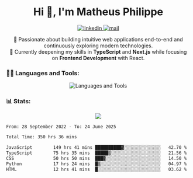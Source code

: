 
<h1 align="center">Hi 👋, I'm Matheus Philippe</h1>
<p align="center">
  <a href="https://www.linkedin.com/in/matheusphilippe-" target="_blank" rel="noopener noreferrer">
    <img alt="linkedin" src="https://img.shields.io/static/v1?label=&message=Linkedin&color=blue&logo=linkedin&style=for-the-badge" /> </a>
  <a href="mailto:matheus.philippe2002@gmail.com">
    <img alt="mail" src="https://img.shields.io/badge/Gmail-D14836?style=for-the-badge&logo=gmail&logoColor=white" /> </a>
 <p align="center">
  🚀 Passionate about building intuitive web applications end-to-end and continuously exploring modern technologies.
  <br />
  🌱 Currently deepening my skills in <strong>TypeScript</strong> and <strong>Next.js</strong> while focusing on <strong>Frontend Development</strong> with React.
</p>

   
</p>



<h3 align="left">🧑‍💻 Languages and Tools:</h3>

<p align="center">
  <img src="https://skillicons.dev/icons?i=ts,js,react,nodejs,express,mongodb,tailwind,vite,html,css,git,vscode,linux" alt="Languages and Tools" />

</p>

<h3 align="left"> 📊 Stats: </h3>

<p align="center">
  <img src="https://github-readme-stats.vercel.app/api/top-langs?username=mph7&show_icons=true&theme=tokyonight&hide_border=true&locale=en&langs_count=6&layout=compact" /> 



<!--START_SECTION:waka-->

```txt
From: 28 September 2022 - To: 24 June 2025

Total Time: 350 hrs 36 mins

JavaScript        149 hrs 41 mins ██████████▓░░░░░░░░░░░░░░   42.70 %
TypeScript        75 hrs 35 mins  █████▒░░░░░░░░░░░░░░░░░░░   21.56 %
CSS               50 hrs 50 mins  ███▓░░░░░░░░░░░░░░░░░░░░░   14.50 %
Python            17 hrs 24 mins  █▒░░░░░░░░░░░░░░░░░░░░░░░   04.97 %
HTML              12 hrs 41 mins  █░░░░░░░░░░░░░░░░░░░░░░░░   03.62 %
```

<!--END_SECTION:waka-->
</p>
